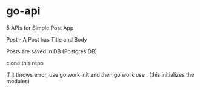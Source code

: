 # go-api
5 APIs for Simple Post App


Post - A Post has Title and Body

Posts are saved in DB (Postgres DB)

clone this repo

If it throws error, use go work init and then go work use . (this initializes the modules)
